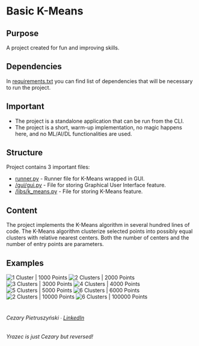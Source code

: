 # Basic K-Means

## Purpose
A project created for fun and improving skills.

## Dependencies
In [requirements.txt](https://github.com/Yrazec/K-Means/blob/main/requirements.txt) you can find list of dependencies that will be necessary to run the project.

## Important
- The project is a standalone application that can be run from the CLI.
- The project is a short, warm-up implementation, no magic happens here, and no ML/AI/DL functionalities are used.

## Structure
Project contains 3 important files:
- [runner.py](https://github.com/Yrazec/K-Means/blob/main/runner.py) - Runner file for K-Means wrapped in GUI.
- [/gui/gui.py](https://github.com/Yrazec/K-Means/blob/main/gui/gui.py) - File for storing Graphical User Interface feature.
- [/libs/k_means.py](https://github.com/Yrazec/K-Means/blob/main/libs/k_means.py) - File for storing K-Means feature.

## Content
The project implements the K-Means algorithm in several hundred lines of code. The K-Means algorithm clusterize selected points into possibly equal clusters with relative nearest centers. Both the number of centers and the number of entry points are parameters.

## Examples
![1 Cluster | 1000 Points](examples/1-1000.png "1 Cluster | 1000 Points")
![2 Clusters | 2000 Points](examples/2-2000.png "2 Clusters | 2000 Points")
![3 Clusters | 3000 Points](examples/3-3000.png "3 Clusters | 3000 Points")
![4 Clusters | 4000 Points](examples/4-4000.png "4 Clusters | 4000 Points")
![5 Clusters | 5000 Points](examples/5-5000.png "5 Clusters | 5000 Points")
![6 Clusters | 6000 Points](examples/6-6000.png "6 Clusters | 6000 Points")
![2 Clusters | 10000 Points](examples/2-10000.png "2 Clusters | 10000 Points")
![6 Clusters | 100000 Points](examples/6-100000.png "6 Clusters | 100000 Points")

#  
###### Cezary Pietruszyński ∙ [LinkedIn](https://www.linkedin.com/in/cezary-pietruszynski-tkd/)
_Yrazec is just Cezary but reversed!_
